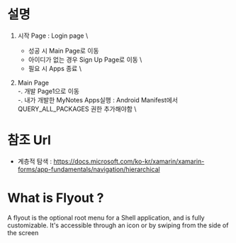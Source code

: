 #  설명
1. 시작 Page : Login page \
   - 성공 시 Main Page로 이동 
   - 아이디가 없는 경우 Sign Up Page로 이동 \
   - 필요 시 Apps 종료 \

2. Main Page  \
  -. 개발 Page1으로 이동  \
  -. 내가 개발한 MyNotes Apps실행 : Android Manifest에서 QUERY_ALL_PACKAGES 권한 추가해야함  \

# 참조 Url 
  - 계층적 탐색 : https://docs.microsoft.com/ko-kr/xamarin/xamarin-forms/app-fundamentals/navigation/hierarchical

# What is Flyout ?
A flyout is the optional root menu for a Shell application, and is fully customizable.
It's accessible through an icon or by swiping from the side of the screen
